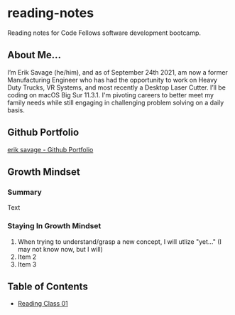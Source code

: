 # reading-notes
Reading notes for Code Fellows software development bootcamp.

## About Me...
I’m Erik Savage (he/him), and as of September 24th 2021, am now a former Manufacturing Engineer who has had the opportunity to work on Heavy Duty Trucks, VR Systems, and most recently a Desktop Laser Cutter. I’ll be coding on macOS Big Sur 11.3.1. I'm pivoting careers to better meet my family needs while still engaging in challenging problem solving on a daily basis.

## Github Portfolio
[erik savage - Github Portfolio](https://github.com/eriksavage)

## Growth Mindset
### Summary
Text
### Staying In Growth Mindset
1. When trying to understand/grasp a new concept, I will utlize "yet..." (I may not know now, but I will)
2. Item 2
3. Item 3


## Table of Contents
- [Reading Class 01](markdown.md)
